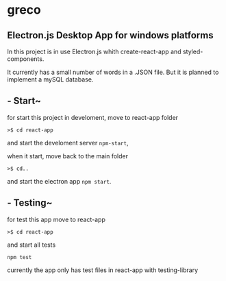 # greco

## Electron.js Desktop App for windows platforms

In this project is in use Electron.js whith create-react-app and styled-components.

It currently has a small number of words in a .JSON file. But it is planned to implement a mySQL database. 

## - Start~

for start this project in develoment, move to react-app folder

`>$ cd react-app` 

and start the develoment server `npm-start`,

when it start, move back to the main folder 

`>$ cd..` 

and start the electron app `npm start`.

## - Testing~

for test this app move to react-app

`>$ cd react-app` 

and start all tests

`npm test`

currently the app only has test files in react-app with testing-library